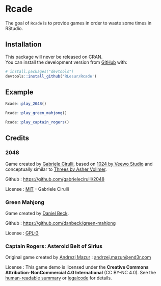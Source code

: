 # Rcade

The goal of `Rcade` is to provide games in order to waste some times in RStudio.

## Installation

This package will never be released on CRAN.  
You can install the development version from [GitHub](https://github.com/) with:

``` r
# install.packages("devtools")
devtools::install_github('RLesur/Rcade')
```

## Example

``` r
Rcade::play_2048()
```

``` r
Rcade::play_green_mahjong()
```

``` r
Rcade::play_captain_rogers()
```

## Credits

### 2048

Game created by [Gabriele Cirulli](https://gabrielecirulli.com/), based on [1024 by Veewo Studio](https://itunes.apple.com/us/app/1024!/id823499224) and conceptually similar to [Threes by Asher Vollmer](http://asherv.com/threes/).

Github : https://github.com/gabrielecirulli/2048

License : [MIT](https://github.com/gabrielecirulli/2048/blob/master/LICENSE.txt) - Gabriele Cirulli

### Green Mahjong

Game created by [Daniel Beck](https://daniel-beck.org/impressum/).

Github : https://github.com/danbeck/green-mahjong

License : [GPL-3](https://github.com/danbeck/green-mahjong/blob/master/GreenMahjong/www/COPYING)

### Captain Rogers: Asteroid Belt of Sirius

Original game created by [Andrezj Mazur](http://end3r.com/) : andrzej.mazur@end3r.com

License : This game demo is licensed under the **Creative Commons Attribution-NonCommercial 4.0 International** (CC BY-NC 4.0). See the [human-readable summary](http://creativecommons.org/licenses/by-nc/4.0/) or [legalcode](http://creativecommons.org/licenses/by-nc/4.0/legalcode) for details.


